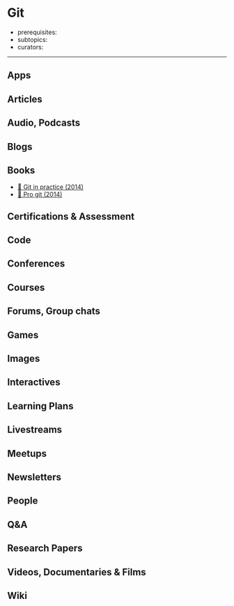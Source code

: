 # Git

- prerequisites:
- subtopics:
- curators:

------

## Apps

## Articles

## Audio, Podcasts

## Blogs

## Books

- [📖 Git in practice (2014)](https://content.mirantis.com/rs/451-RBY-185/images/McQuaid-git-in-practice.pdf)
- [📖 Pro git (2014)](https://git-scm.com/book/en/v2)

## Certifications & Assessment

## Code

## Conferences

## Courses

## Forums, Group chats

## Games

## Images

## Interactives

## Learning Plans

## Livestreams

## Meetups

## Newsletters

## People

## Q&A

## Research Papers

## Videos, Documentaries & Films

## Wiki
